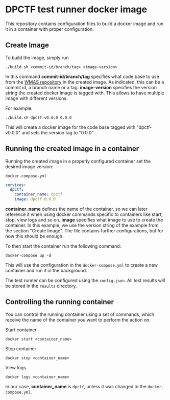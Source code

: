 # DPCTF test runner docker image

This repository contains configuration files to build a docker image and run 
it in a container with proper configuration.

## Create Image

To build the image, simply run

```shell
./build.sh <commit-id/branch/tag> <image-version>
```

In this command **commit-id/branch/tag** specifies what code base to use 
from the [WMAS repository](https://github.com/cta-wave/WMAS) in the created 
image. As indicated, this can be a commit id, a branch name or a tag. 
**image-version** specifies the version string the created docker image is 
tagged with. This allows to have multiple image with different versions.

For example:

```shell
./build.sh dpctf-v0.0.0 0.0.0
```

This will create a docker image for the code base tagged with "dpctf-v0.0.0" 
and sets the version tag to "0.0.0".

## Running the created image in a container

Running the created image in a properly configured container set the desired image version:

`docker-compose.yml`
```yaml
services:
  dpctf:
    container_name: dpctf
    image: dpctf:0.0.0
```

**container_name** defines the name of the container, so we can later 
reference it when using docker commands specific to containers like start, 
stop, view logs and so on. **image** specifies what image to use to create the 
container. In this example, we use the version string of the example from the 
section "Create Image". The file contains further configurations, but for now 
this should be enough.

To then start the container run the following command:

```shell
docker-compose up -d
```

This will use the configuration in the `docker-compose.yml` to create a new 
container and run it in the background.

The test runner can be configured using the `config.json`. All test results 
will be stored in the `results` directory.

## Controlling the running container

You can control the running container using a set of commands, which receive 
the name of the container you want to perform the action on.

Start container

```shell
docker start <container_name>
```

Stop container

```shell
docker stop <container_name>
```

View logs

```shell
docker logs <container_name>
```

In our case, **container_name** is `dpctf`, unless it was changed in the `docker-compose.yml`.

